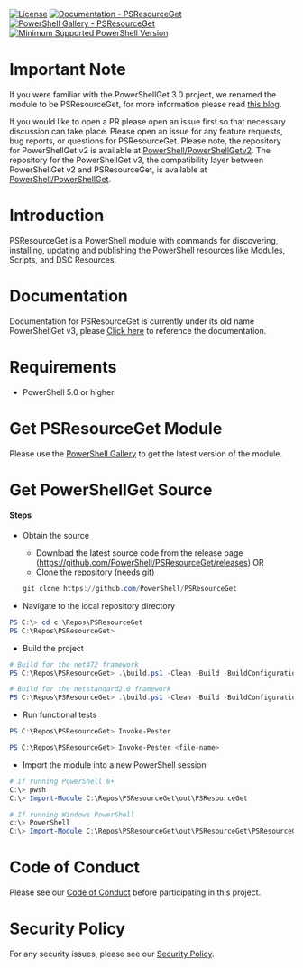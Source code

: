 
[![License](https://img.shields.io/badge/license-MIT-blue.svg)](https://github.com/PowerShell/PSResourceGet/blob/master/LICENSE)
[![Documentation - PSResourceGet](https://img.shields.io/badge/Documentation-PowerShellGet-blue.svg)](https://docs.microsoft.com/en-us/powershell/module/powershellget/?view=powershell-7.1)
[![PowerShell Gallery - PSResourceGet](https://img.shields.io/badge/PowerShell%20Gallery-PSResourceGet-blue.svg)](https://www.powershellgallery.com/packages/Microsoft.PowerShell.PSResourceGet)
[![Minimum Supported PowerShell Version](https://img.shields.io/badge/PowerShell-5.0-blue.svg)](https://github.com/PowerShell/PSResourceGet)

Important Note
==============

If you were familiar with the PowerShellGet 3.0 project, we renamed the module to be PSResourceGet, for more information please read [this blog](https://devblogs.microsoft.com/powershell/powershellget-in-powershell-7-4-updates/).

If you would like to open a PR please open an issue first so that necessary discussion can take place.
Please open an issue for any feature requests, bug reports, or questions for PSResourceGet.
Please note, the repository for PowerShellGet v2 is available at [PowerShell/PowerShellGetv2](https://github.com/PowerShell/PowerShellGetv2).
The repository for the PowerShellGet v3, the compatibility layer between PowerShellGet v2 and PSResourceGet, is available at [PowerShell/PowerShellGet](https://github.com/PowerShell/PowerShellGet).

Introduction
============

PSResourceGet is a PowerShell module with commands for discovering, installing, updating and publishing the PowerShell resources like Modules, Scripts, and DSC Resources.

Documentation
=============

Documentation for PSResourceGet is currently under its old name PowerShellGet v3, please
[Click here](https://learn.microsoft.com/powershell/module/powershellget/?view=powershellget-3.x)
to reference the documentation.

Requirements
============

- PowerShell 5.0 or higher.

Get PSResourceGet Module
========================

Please use the [PowerShell Gallery](https://www.powershellgallery.com) to get the latest version of the module.

Get PowerShellGet Source
========================

#### Steps

* Obtain the source
    - Download the latest source code from the release page (https://github.com/PowerShell/PSResourceGet/releases) OR
    - Clone the repository (needs git)
    ```powershell
    git clone https://github.com/PowerShell/PSResourceGet
    ```

* Navigate to the local repository directory

```powershell
PS C:\> cd c:\Repos\PSResourceGet
PS C:\Repos\PSResourceGet>
```

* Build the project

```powershell
# Build for the net472 framework
PS C:\Repos\PSResourceGet> .\build.ps1 -Clean -Build -BuildConfiguration Debug -BuildFramework net472

# Build for the netstandard2.0 framework
PS C:\Repos\PSResourceGet> .\build.ps1 -Clean -Build -BuildConfiguration Debug -BuildFramework netstandard2.0
```

* Run functional tests

```powershell
PS C:\Repos\PSResourceGet> Invoke-Pester
```

```powershell
PS C:\Repos\PSResourceGet> Invoke-Pester <file-name>
```

* Import the module into a new PowerShell session

```powershell
# If running PowerShell 6+
C:\> pwsh
C:\> Import-Module C:\Repos\PSResourceGet\out\PSResourceGet

# If running Windows PowerShell
c:\> PowerShell
C:\> Import-Module C:\Repos\PSResourceGet\out\PSResourceGet\PSResourceGet.psd1
```

Code of Conduct
===============

Please see our [Code of Conduct](CODE_OF_CONDUCT.md) before participating in this project.

Security Policy
===============

For any security issues, please see our [Security Policy](SECURITY.md).
